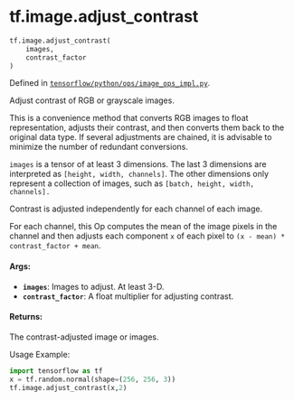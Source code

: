 <div itemscope itemtype="http://developers.google.com/ReferenceObject">
<meta itemprop="name" content="tf.image.adjust_contrast" />
<meta itemprop="path" content="Stable" />
</div>

# tf.image.adjust_contrast

``` python
tf.image.adjust_contrast(
    images,
    contrast_factor
)
```



Defined in [`tensorflow/python/ops/image_ops_impl.py`](/code/stable/tensorflow/python/ops/image_ops_impl.py).

Adjust contrast of RGB or grayscale images.

This is a convenience method that converts RGB images to float
representation, adjusts their contrast, and then converts them back to the
original data type. If several adjustments are chained, it is advisable to
minimize the number of redundant conversions.

`images` is a tensor of at least 3 dimensions.  The last 3 dimensions are
interpreted as `[height, width, channels]`.  The other dimensions only
represent a collection of images, such as `[batch, height, width, channels].`

Contrast is adjusted independently for each channel of each image.

For each channel, this Op computes the mean of the image pixels in the
channel and then adjusts each component `x` of each pixel to
`(x - mean) * contrast_factor + mean`.

#### Args:

* <b>`images`</b>: Images to adjust.  At least 3-D.
* <b>`contrast_factor`</b>: A float multiplier for adjusting contrast.


#### Returns:

  The contrast-adjusted image or images.

Usage Example:
  ```python
  import tensorflow as tf
  x = tf.random.normal(shape=(256, 256, 3))
  tf.image.adjust_contrast(x,2)
  ```
